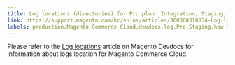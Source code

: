 ```yaml
---
title: Log locations (directories) for Pro plan: Integration, Staging, Production
link: https://support.magento.com/hc/en-us/articles/360000318834-Log-locations-directories-for-Pro-plan-Integration-Staging-Production
labels: production,Magento Commerce Cloud,devdocs,log,Pro,Staging,how to
---
```


Please refer to the [Log locations](https://devdocs.magento.com/guides/v2.2/cloud/project/log-locations.html) article on Magento Devdocs for information about logs location for Magento Commerce Cloud.

